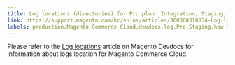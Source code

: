 ```yaml
---
title: Log locations (directories) for Pro plan: Integration, Staging, Production
link: https://support.magento.com/hc/en-us/articles/360000318834-Log-locations-directories-for-Pro-plan-Integration-Staging-Production
labels: production,Magento Commerce Cloud,devdocs,log,Pro,Staging,how to
---
```


Please refer to the [Log locations](https://devdocs.magento.com/guides/v2.2/cloud/project/log-locations.html) article on Magento Devdocs for information about logs location for Magento Commerce Cloud.

